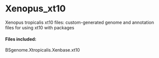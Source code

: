 # Xenopus_xt10
Xenopus tropicalis xt10 files: custom-generated genome and annotation files for using xt10 with packages

#### Files included:
BSgenome.Xtropicalis.Xenbase.xt10
